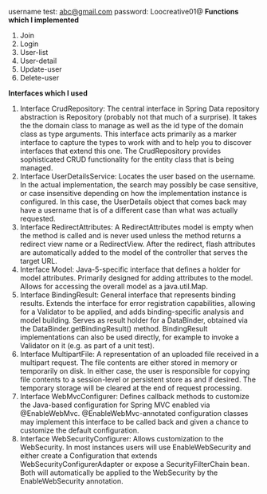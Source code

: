 username test: abc@gmail.com
password: Loocreative01@
**Functions which I implemented**
  1. Join
  2. Login
  3. User-list
  4. User-detail
  5. Update-user
  6. Delete-user



**Interfaces which I used** 
  1. Interface CrudRepository: The central interface in Spring Data repository abstraction is Repository (probably not that much of a surprise). It takes the the domain class to manage as well as the id type of the domain class as type arguments. This interface acts primarily as a marker interface to capture the types to work with and to help you to discover interfaces that extend this one. The CrudRepository provides sophisticated CRUD functionality for the entity class that is being managed.
  2. Interface UserDetailsService: Locates the user based on the username. In the actual implementation, the search may possibly be case sensitive, or case insensitive depending on how the implementation instance is configured. In this case, the UserDetails object that comes back may have a username that is of a different case than what was actually requested.
  3. Interface RedirectAttributes: A RedirectAttributes model is empty when the method is called and is never used unless the method returns a redirect view name or a RedirectView. After the redirect, flash attributes are automatically added to the model of the controller that serves the target URL.
  4. Interface Model: Java-5-specific interface that defines a holder for model attributes. Primarily designed for adding attributes to the model. Allows for accessing the overall model as a java.util.Map.
  5. Interface BindingResult: General interface that represents binding results. Extends the interface for error registration capabilities, allowing for a Validator to be applied, and adds binding-specific analysis and model building. Serves as result holder for a DataBinder, obtained via the DataBinder.getBindingResult() method. BindingResult implementations can also be used directly, for example to invoke a Validator on it (e.g. as part of a unit test).
  6. Interface MultipartFile: A representation of an uploaded file received in a multipart request. The file contents are either stored in memory or temporarily on disk. In either case, the user is responsible for copying file contents to a session-level or persistent store as and if desired. The temporary storage will be cleared at the end of request processing.
  7. Interface WebMvcConfigurer: Defines callback methods to customize the Java-based configuration for Spring MVC enabled via @EnableWebMvc. @EnableWebMvc-annotated configuration classes may implement this interface to be called back and given a chance to customize the default configuration.
  8. Interface WebSecurityConfigurer: Allows customization to the WebSecurity. In most instances users will use EnableWebSecurity and either create a Configuration that extends WebSecurityConfigurerAdapter or expose a SecurityFilterChain bean. Both will automatically be applied to the WebSecurity by the EnableWebSecurity annotation.

